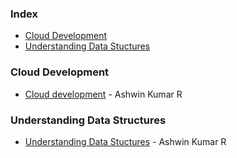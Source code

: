 ### Index

* [Cloud Development](#clouddev)
* [Understanding Data Stuctures](#DS)


### Cloud Development

* [Cloud development](https://uaceit.com/courses/cloud-computing-and-development/) - Ashwin Kumar R


### Understanding Data Structures

* [Understanding Data Stuctures](https://uaceit.com/courses/understanding-data-structures/) - Ashwin Kumar R
